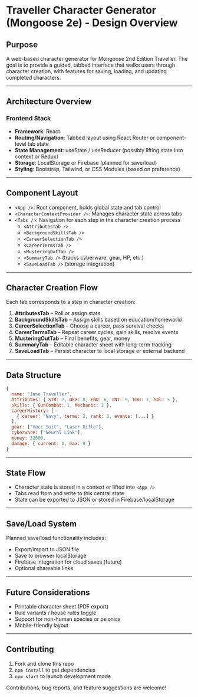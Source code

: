 # Traveller Character Generator (Mongoose 2e) - Design Overview

## Purpose

A web-based character generator for Mongoose 2nd Edition Traveller. The goal is to provide a guided, tabbed interface that walks users through character creation, with features for saving, loading, and updating completed characters.

---

## Architecture Overview

### Frontend Stack

- **Framework**: React
- **Routing/Navigation**: Tabbed layout using React Router or component-level tab state
- **State Management**: useState / useReducer (possibly lifting state into context or Redux)
- **Storage**: LocalStorage or Firebase (planned for save/load)
- **Styling**: Bootstrap, Tailwind, or CSS Modules (based on preference)

---

## Component Layout

- `<App />`: Root component, holds global state and tab control
- `<CharacterContextProvider />`: Manages character state across tabs
- `<Tabs />`: Navigation for each step in the character creation process
  - `<AttributesTab />`
  - `<BackgroundSkillsTab />`
  - `<CareerSelectionTab />`
  - `<CareerTermsTab />`
  - `<MusteringOutTab />`
  - `<SummaryTab />` (tracks cyberware, gear, HP, etc.)
  - `<SaveLoadTab />` (storage integration)

---

## Character Creation Flow

Each tab corresponds to a step in character creation:

1. **AttributesTab** – Roll or assign stats
2. **BackgroundSkillsTab** – Assign skills based on education/homeworld
3. **CareerSelectionTab** – Choose a career, pass survival checks
4. **CareerTermsTab** – Repeat career cycles, gain skills, resolve events
5. **MusteringOutTab** – Final benefits, gear, money
6. **SummaryTab** – Editable character sheet with long-term tracking
7. **SaveLoadTab** – Persist character to local storage or external backend

---

## Data Structure

```js
{
  name: "Jane Traveller",
  attributes: { STR: 7, DEX: 8, END: 6, INT: 9, EDU: 7, SOC: 5 },
  skills: { GunCombat: 1, Mechanic: 2 },
  careerHistory: [
    { career: "Navy", terms: 2, rank: 3, events: [...] }
  ],
  gear: ["Vacc Suit", "Laser Rifle"],
  cyberware: ["Neural Link"],
  money: 32000,
  damage: { current: 0, max: 9 }
}
```

---

## State Flow

- Character state is stored in a context or lifted into `<App />`
- Tabs read from and write to this central state
- State can be exported to JSON or stored in Firebase/localStorage

---

## Save/Load System

Planned save/load functionality includes:

- Export/import to JSON file
- Save to browser localStorage
- Firebase integration for cloud saves (future)
- Optional shareable links

---

## Future Considerations

- Printable character sheet (PDF export)
- Rule variants / house rules toggle
- Support for non-human species or psionics
- Mobile-friendly layout

---

## Contributing

1. Fork and clone this repo
2. `npm install` to get dependencies
3. `npm start` to launch development mode

Contributions, bug reports, and feature suggestions are welcome!